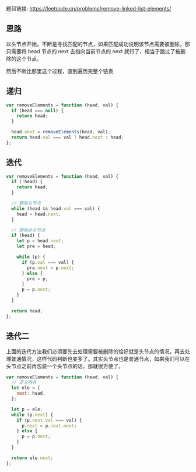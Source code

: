 题目链接: https://leetcode.cn/problems/remove-linked-list-elements/

## 思路

以头节点开始，不断是寻找匹配的节点，如果匹配成功说明该节点需要被删除，那只需要将 head 节点的 next 去指向当前节点的 next 就行了，相当于跳过了被删除的这个节点。

然后不断比那里这个过程，直到遍历完整个链表

## 递归

```javascript
var removeElements = function (head, val) {
  if (head === null) {
    return head;
  }

  head.next = removeElements(head, val);
  return head.val === val ? head.next : head;
};
```

## 迭代

```javascript
var removeElements = function (head, val) {
  if (!head) {
    return head;
  }

  // 删除头节点
  while (head && head.val === val) {
    head = head.next;
  }

  // 删除非头节点
  if (head) {
    let p = head.next;
    let pre = head;

    while (p) {
      if (p.val === val) {
        pre.next = p.next;
      } else {
        pre = p;
      }
      p = p.next;
    }
  }

  return head;
};
```

## 迭代二

上面的迭代方法我们必须要先去处理需要被删除的恰好就是头节点的情况，再去处理普通情况，这样代码判断也变多了。其实头节点也是普通节点，如果我们可以在头节点之前再包装一个头节点的话，那就很方便了。

```javascript
var removeElements = function (head, val) {
  // 定义哨兵
  let ele = {
    next: head,
  };

  let p = ele;
  while (p.next) {
    if (p.next.val === val) {
      p.next = p.next.next;
    } else {
      p = p.next;
    }
  }

  return ele.next;
};
```
